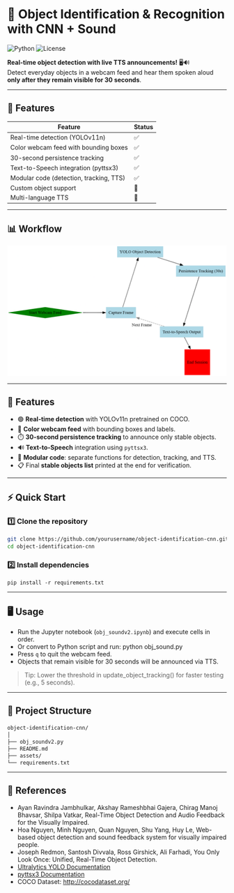 # 🎯 Object Identification & Recognition with CNN + Sound

![Python](https://img.shields.io/badge/python-3.11-blue)
![License](https://img.shields.io/badge/license-MIT-green)

**Real-time object detection with live TTS announcements!** 🖥️🔊  
Detect everyday objects in a webcam feed and hear them spoken aloud **only after they remain visible for 30 seconds**.  

---

## 🚀 Features
| Feature | Status |
|---------|--------|
| Real-time detection (YOLOv11n) | ✅ |
| Color webcam feed with bounding boxes | ✅ |
| 30-second persistence tracking | ✅ |
| Text-to-Speech integration (pyttsx3) | ✅ |
| Modular code (detection, tracking, TTS) | ✅ |
| Custom object support | 🔧 |
| Multi-language TTS | 🔧 |

---

## 📊 Workflow

<img src="assets/workflow.png" alt="Workflow Diagram" width="600"/>

---

## 🚀 Features
- 🟢 **Real-time detection** with YOLOv11n pretrained on COCO.  
- 🎨 **Color webcam feed** with bounding boxes and labels.  
- ⏱️ **30-second persistence tracking** to announce only stable objects.  
- 🔊 **Text-to-Speech** integration using `pyttsx3`.  
- 🧩 **Modular code**: separate functions for detection, tracking, and TTS.  
- 📋 Final **stable objects list** printed at the end for verification.  

---

## ⚡ Quick Start

### 1️⃣ Clone the repository
```bash
git clone https://github.com/yourusername/object-identification-cnn.git
cd object-identification-cnn
```

### 2️⃣ Install dependencies
```
pip install -r requirements.txt
```

---

## 🖥️ Usage
- Run the Jupyter notebook (`obj_soundv2.ipynb`) and execute cells in order.
- Or convert to Python script and run:
   python obj_sound.py
- Press `q` to quit the webcam feed.
- Objects that remain visible for 30 seconds will be announced via TTS.
> Tip: Lower the threshold in update_object_tracking() for faster testing (e.g., 5 seconds).

---

## 📂 Project Structure

```
object-identification-cnn/
│
├── obj_soundv2.py
├── README.md
├── assets/
└── requirements.txt
```

---

## 🔗 References
- Ayan Ravindra Jambhulkar, Akshay Rameshbhai Gajera, Chirag Manoj Bhavsar, Shilpa Vatkar, Real-Time Object Detection and Audio Feedback for the Visually Impaired.
- Hoa Nguyen, Minh Nguyen, Quan Nguyen, Shu Yang, Huy Le, Web-based object detection and sound feedback system for visually impaired people.
- Joseph Redmon, Santosh Divvala, Ross Girshick, Ali Farhadi, You Only Look Once: Unified, Real-Time Object Detection.
- [Ultralytics YOLO Documentation](https://docs.ultralytics.com/)
- [pyttsx3 Documentation](https://pyttsx3.readthedocs.io/)
- COCO Dataset: http://cocodataset.org/
